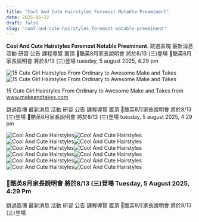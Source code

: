 ```yaml
---
title: "Cool And Cute Hairstyles Foremost Notable Preeminent"
date: 2025-06-22
draft: false
slug: "cool-and-cute-hairstyles-foremost-notable-preeminent" 
---
```


**Cool And Cute Hairstyles Foremost Notable Preeminent**. 跳過區塊 最新消息 活動 研習 公告 課程導覽 置頂 📢酷英8月家長說明會 將於8/13 (三)登場 📢酷英8月家長說明會 將於8/13 (三)登場 tuesday, 5 august 2025, 4:29 pm

![15 Cute Girl Hairstyles From Ordinary to Awesome Make and Takes](https://makeandtakes.com/wp-content/uploads/15-Cute-Girl-Hairstyles.jpg)![15 Cute Girl Hairstyles From Ordinary to Awesome Make and Takes](https://makeandtakes.com/wp-content/uploads/15-Cute-Girl-Hairstyles.jpg)

15 Cute Girl Hairstyles From Ordinary to Awesome Make and Takes from www.makeandtakes.com

跳過區塊 最新消息 活動 研習 公告 課程導覽 置頂 📢酷英8月家長說明會 將於8/13 (三)登場 📢酷英8月家長說明會 將於8/13 (三)登場 tuesday, 5 august 2025, 4:29 pm

![Cool And Cute Hairstyles ](https://hairstylecamp.com/wp-content/uploads/2016/01/Cutest-Easy-to-do-school-girl-hairstyles-1-min.jpg " Easy Hairstyles For Girls / 41 Diy Cool Easy Hairstyles That Real")![Cool And Cute Hairstyles ](https://www.fabmood.com/inspiration/wp-content/uploads/2022/01/hairstyles-for-school-6.jpg " 35 Cute and Cool Hairstyles for Teenage Girl Simple Double Braid Hair")![Cool And Cute Hairstyles ](https://i.ytimg.com/vi/oTRbWC4ggug/maxresdefault.jpg " 10 cute 1MINUTE hairstyles for busy morning! Quick & Easy Hairstyles")![Cool And Cute Hairstyles ](https://makeandtakes.com/wp-content/uploads/15-Cute-Girl-Hairstyles.jpg " 15 Cute Girl Hairstyles From Ordinary to Awesome Make and Takes")![Cool And Cute Hairstyles ](http://www.betrendsetter.com/wp-content/uploads/2016/06/Easy-Haircuts-for-Girls.jpg " 75 Cute & Cool Hairstyles for Girls for Short, Long & Medium Hair")![Cool And Cute Hairstyles ](https://www.superhitideas.com/wp-content/uploads/2018/01/Infinity-Braid-Tieback-Back-to-School-Hairstyles.jpg " 16 Cute And Easy Hairstyle For School Girls SuperHit Ideas")![Cool And Cute Hairstyles ](https://www.alexgaboury.com/wp-content/uploads/2020/07/Half-up-Half-Down-Hair.jpg " 3 CUTE + EASY SUMMER HAIRSTYLES 2020 🍒 Alex Gaboury")![Cool And Cute Hairstyles ](https://www.betrendsetter.com/wp-content/uploads/2016/06/Cool-Hairstyles-forGirls.jpg " 20 Ideas for Cool Hairstyles Girl Home, Family, Style and Art Ideas")![Cool And Cute Hairstyles ](https://www.alexgaboury.com/wp-content/uploads/2020/07/Ponytail-Hairstyles.jpg " 3 CUTE + EASY SUMMER HAIRSTYLES 2020 🍒 Alex Gaboury")![Cool And Cute Hairstyles ](https://i.pinimg.com/originals/0a/56/c2/0a56c2c25aa9fd3b7580a222574d70bf.jpg " Cool Hairstyles For Teens")![Cool And Cute Hairstyles ](https://www.fabmood.com/inspiration/wp-content/uploads/2022/01/hairstyles-for-school-16.jpg " 35 Cute and Cool Hairstyles for Teenage Girl Braid Ponytail")![Cool And Cute Hairstyles ](https://i.pinimg.com/originals/e6/36/ca/e636caed6bd74efa4c59c84d013a44d8.jpg " 41 diy cool easy hairstyles that real people can do at home Artofit")

### 📢酷英8月家長說明會 將於8/13 (三)登場 Tuesday, 5 August 2025, 4:29 Pm

跳過區塊 最新消息 活動 研習 公告 課程導覽 置頂 📢酷英8月家長說明會 將於8/13 (三)登場